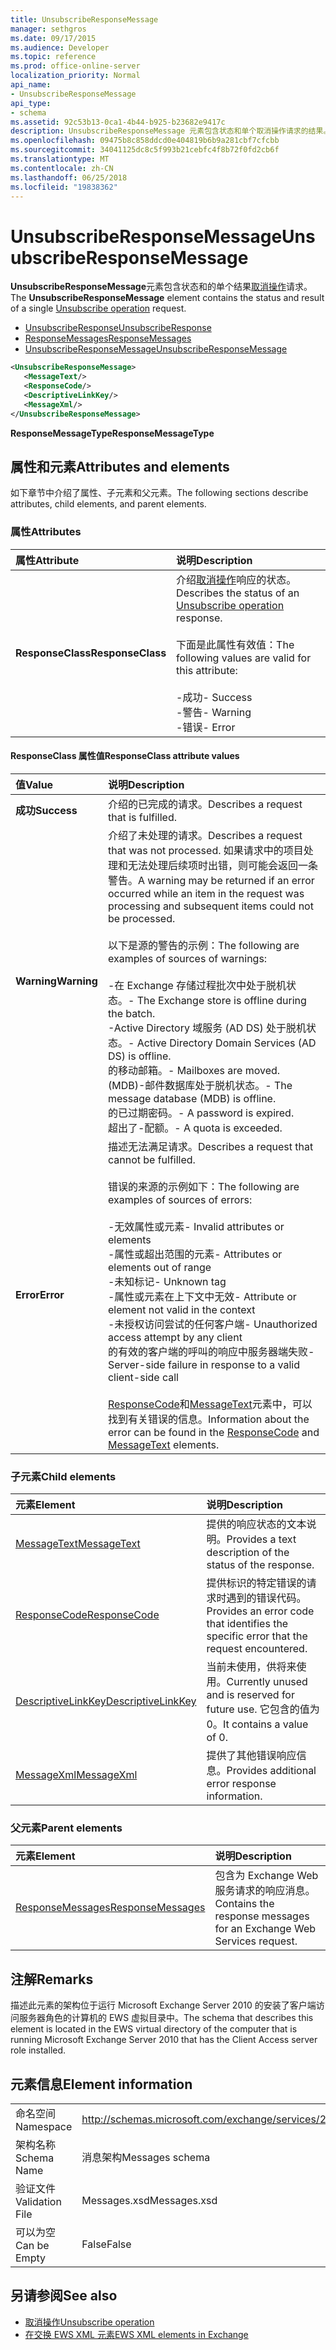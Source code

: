 ```yaml
---
title: UnsubscribeResponseMessage
manager: sethgros
ms.date: 09/17/2015
ms.audience: Developer
ms.topic: reference
ms.prod: office-online-server
localization_priority: Normal
api_name:
- UnsubscribeResponseMessage
api_type:
- schema
ms.assetid: 92c53b13-0ca1-4b44-b925-b23682e9417c
description: UnsubscribeResponseMessage 元素包含状态和单个取消操作请求的结果。
ms.openlocfilehash: 09475b8c858ddcd0e404819b6b9a281cbf7cfcbb
ms.sourcegitcommit: 34041125dc8c5f993b21cebfc4f8b72f0fd2cb6f
ms.translationtype: MT
ms.contentlocale: zh-CN
ms.lasthandoff: 06/25/2018
ms.locfileid: "19838362"
---
```

# <a name="unsubscriberesponsemessage"></a><span data-ttu-id="bea5d-103">UnsubscribeResponseMessage</span><span class="sxs-lookup"><span data-stu-id="bea5d-103">UnsubscribeResponseMessage</span></span>

<span data-ttu-id="bea5d-104">**UnsubscribeResponseMessage**元素包含状态和的单个结果[取消操作](unsubscribe-operation.md)请求。</span><span class="sxs-lookup"><span data-stu-id="bea5d-104">The **UnsubscribeResponseMessage** element contains the status and result of a single [Unsubscribe operation](unsubscribe-operation.md) request.</span></span> 
  
- [<span data-ttu-id="bea5d-105">UnsubscribeResponse</span><span class="sxs-lookup"><span data-stu-id="bea5d-105">UnsubscribeResponse</span></span>](unsubscriberesponse.md)
- [<span data-ttu-id="bea5d-106">ResponseMessages</span><span class="sxs-lookup"><span data-stu-id="bea5d-106">ResponseMessages</span></span>](responsemessages.md)
- [<span data-ttu-id="bea5d-107">UnsubscribeResponseMessage</span><span class="sxs-lookup"><span data-stu-id="bea5d-107">UnsubscribeResponseMessage</span></span>](unsubscriberesponsemessage.md)
  
```xml
<UnsubscribeResponseMessage>
   <MessageText/>
   <ResponseCode/>
   <DescriptiveLinkKey/>
   <MessageXml/>
</UnsubscribeResponseMessage>
```

 <span data-ttu-id="bea5d-108">**ResponseMessageType**</span><span class="sxs-lookup"><span data-stu-id="bea5d-108">**ResponseMessageType**</span></span>
## <a name="attributes-and-elements"></a><span data-ttu-id="bea5d-109">属性和元素</span><span class="sxs-lookup"><span data-stu-id="bea5d-109">Attributes and elements</span></span>

<span data-ttu-id="bea5d-110">如下章节中介绍了属性、子元素和父元素。</span><span class="sxs-lookup"><span data-stu-id="bea5d-110">The following sections describe attributes, child elements, and parent elements.</span></span>
  
### <a name="attributes"></a><span data-ttu-id="bea5d-111">属性</span><span class="sxs-lookup"><span data-stu-id="bea5d-111">Attributes</span></span>

|<span data-ttu-id="bea5d-112">**属性**</span><span class="sxs-lookup"><span data-stu-id="bea5d-112">**Attribute**</span></span>|<span data-ttu-id="bea5d-113">**说明**</span><span class="sxs-lookup"><span data-stu-id="bea5d-113">**Description**</span></span>|
|:-----|:-----|
|<span data-ttu-id="bea5d-114">**ResponseClass**</span><span class="sxs-lookup"><span data-stu-id="bea5d-114">**ResponseClass**</span></span> <br/> | <span data-ttu-id="bea5d-115">介绍[取消操作](unsubscribe-operation.md)响应的状态。</span><span class="sxs-lookup"><span data-stu-id="bea5d-115">Describes the status of an [Unsubscribe operation](unsubscribe-operation.md) response.</span></span> <br/><br/><span data-ttu-id="bea5d-116">下面是此属性有效值：</span><span class="sxs-lookup"><span data-stu-id="bea5d-116">The following values are valid for this attribute:</span></span> <br/> <br/><span data-ttu-id="bea5d-117">-成功</span><span class="sxs-lookup"><span data-stu-id="bea5d-117">-  Success</span></span>  <br/><span data-ttu-id="bea5d-118">-警告</span><span class="sxs-lookup"><span data-stu-id="bea5d-118">-  Warning</span></span>  <br/><span data-ttu-id="bea5d-119">-错误</span><span class="sxs-lookup"><span data-stu-id="bea5d-119">-  Error</span></span>  <br/> |
   
#### <a name="responseclass-attribute-values"></a><span data-ttu-id="bea5d-120">ResponseClass 属性值</span><span class="sxs-lookup"><span data-stu-id="bea5d-120">ResponseClass attribute values</span></span>

|<span data-ttu-id="bea5d-121">**值**</span><span class="sxs-lookup"><span data-stu-id="bea5d-121">**Value**</span></span>|<span data-ttu-id="bea5d-122">**说明**</span><span class="sxs-lookup"><span data-stu-id="bea5d-122">**Description**</span></span>|
|:-----|:-----|
|<span data-ttu-id="bea5d-123">**成功**</span><span class="sxs-lookup"><span data-stu-id="bea5d-123">**Success**</span></span> <br/> |<span data-ttu-id="bea5d-124">介绍的已完成的请求。</span><span class="sxs-lookup"><span data-stu-id="bea5d-124">Describes a request that is fulfilled.</span></span>  <br/> |
|<span data-ttu-id="bea5d-125">**Warning**</span><span class="sxs-lookup"><span data-stu-id="bea5d-125">**Warning**</span></span> <br/> | <span data-ttu-id="bea5d-126">介绍了未处理的请求。</span><span class="sxs-lookup"><span data-stu-id="bea5d-126">Describes a request that was not processed.</span></span> <span data-ttu-id="bea5d-127">如果请求中的项目处理和无法处理后续项时出错，则可能会返回一条警告。</span><span class="sxs-lookup"><span data-stu-id="bea5d-127">A warning may be returned if an error occurred while an item in the request was processing and subsequent items could not be processed.</span></span> <br/><br/><span data-ttu-id="bea5d-128">以下是源的警告的示例：</span><span class="sxs-lookup"><span data-stu-id="bea5d-128">The following are examples of sources of warnings:</span></span>  <br/><br/><span data-ttu-id="bea5d-129">-在 Exchange 存储过程批次中处于脱机状态。</span><span class="sxs-lookup"><span data-stu-id="bea5d-129">-  The Exchange store is offline during the batch.</span></span>  <br/><span data-ttu-id="bea5d-130">-Active Directory 域服务 (AD DS) 处于脱机状态。</span><span class="sxs-lookup"><span data-stu-id="bea5d-130">-  Active Directory Domain Services (AD DS) is offline.</span></span>  <br/><span data-ttu-id="bea5d-131">的移动邮箱。</span><span class="sxs-lookup"><span data-stu-id="bea5d-131">-  Mailboxes are moved.</span></span>  <br/><span data-ttu-id="bea5d-132">(MDB)-邮件数据库处于脱机状态。</span><span class="sxs-lookup"><span data-stu-id="bea5d-132">-  The message database (MDB) is offline.</span></span>  <br/><span data-ttu-id="bea5d-133">的已过期密码。</span><span class="sxs-lookup"><span data-stu-id="bea5d-133">-  A password is expired.</span></span>  <br/><span data-ttu-id="bea5d-134">超出了-配额。</span><span class="sxs-lookup"><span data-stu-id="bea5d-134">-  A quota is exceeded.</span></span>  <br/> |
|<span data-ttu-id="bea5d-135">**Error**</span><span class="sxs-lookup"><span data-stu-id="bea5d-135">**Error**</span></span> <br/> | <span data-ttu-id="bea5d-136">描述无法满足请求。</span><span class="sxs-lookup"><span data-stu-id="bea5d-136">Describes a request that cannot be fulfilled.</span></span> <br/><br/><span data-ttu-id="bea5d-137">错误的来源的示例如下：</span><span class="sxs-lookup"><span data-stu-id="bea5d-137">The following are examples of sources of errors:</span></span>  <br/><br/><span data-ttu-id="bea5d-138">-无效属性或元素</span><span class="sxs-lookup"><span data-stu-id="bea5d-138">-  Invalid attributes or elements</span></span>  <br/><span data-ttu-id="bea5d-139">-属性或超出范围的元素</span><span class="sxs-lookup"><span data-stu-id="bea5d-139">-  Attributes or elements out of range</span></span>  <br/><span data-ttu-id="bea5d-140">-未知标记</span><span class="sxs-lookup"><span data-stu-id="bea5d-140">-  Unknown tag</span></span>  <br/><span data-ttu-id="bea5d-141">-属性或元素在上下文中无效</span><span class="sxs-lookup"><span data-stu-id="bea5d-141">-  Attribute or element not valid in the context</span></span>  <br/><span data-ttu-id="bea5d-142">-未授权访问尝试的任何客户端</span><span class="sxs-lookup"><span data-stu-id="bea5d-142">-  Unauthorized access attempt by any client</span></span>  <br/><span data-ttu-id="bea5d-143">的有效的客户端的呼叫的响应中服务器端失败</span><span class="sxs-lookup"><span data-stu-id="bea5d-143">-  Server-side failure in response to a valid client-side call</span></span>  <br/> <br/> <span data-ttu-id="bea5d-144">[ResponseCode](responsecode.md)和[MessageText](messagetext.md)元素中，可以找到有关错误的信息。</span><span class="sxs-lookup"><span data-stu-id="bea5d-144">Information about the error can be found in the [ResponseCode](responsecode.md) and [MessageText](messagetext.md) elements.</span></span>  <br/> |
   
### <a name="child-elements"></a><span data-ttu-id="bea5d-145">子元素</span><span class="sxs-lookup"><span data-stu-id="bea5d-145">Child elements</span></span>

|<span data-ttu-id="bea5d-146">**元素**</span><span class="sxs-lookup"><span data-stu-id="bea5d-146">**Element**</span></span>|<span data-ttu-id="bea5d-147">**说明**</span><span class="sxs-lookup"><span data-stu-id="bea5d-147">**Description**</span></span>|
|:-----|:-----|
|[<span data-ttu-id="bea5d-148">MessageText</span><span class="sxs-lookup"><span data-stu-id="bea5d-148">MessageText</span></span>](messagetext.md) <br/> |<span data-ttu-id="bea5d-149">提供的响应状态的文本说明。</span><span class="sxs-lookup"><span data-stu-id="bea5d-149">Provides a text description of the status of the response.</span></span>  <br/> |
|[<span data-ttu-id="bea5d-150">ResponseCode</span><span class="sxs-lookup"><span data-stu-id="bea5d-150">ResponseCode</span></span>](responsecode.md) <br/> |<span data-ttu-id="bea5d-151">提供标识的特定错误的请求时遇到的错误代码。</span><span class="sxs-lookup"><span data-stu-id="bea5d-151">Provides an error code that identifies the specific error that the request encountered.</span></span>  <br/> |
|[<span data-ttu-id="bea5d-152">DescriptiveLinkKey</span><span class="sxs-lookup"><span data-stu-id="bea5d-152">DescriptiveLinkKey</span></span>](descriptivelinkkey.md) <br/> |<span data-ttu-id="bea5d-153">当前未使用，供将来使用。</span><span class="sxs-lookup"><span data-stu-id="bea5d-153">Currently unused and is reserved for future use.</span></span> <span data-ttu-id="bea5d-154">它包含的值为 0。</span><span class="sxs-lookup"><span data-stu-id="bea5d-154">It contains a value of 0.</span></span>  <br/> |
|[<span data-ttu-id="bea5d-155">MessageXml</span><span class="sxs-lookup"><span data-stu-id="bea5d-155">MessageXml</span></span>](messagexml.md) <br/> |<span data-ttu-id="bea5d-156">提供了其他错误响应信息。</span><span class="sxs-lookup"><span data-stu-id="bea5d-156">Provides additional error response information.</span></span>  <br/> |
   
### <a name="parent-elements"></a><span data-ttu-id="bea5d-157">父元素</span><span class="sxs-lookup"><span data-stu-id="bea5d-157">Parent elements</span></span>

|<span data-ttu-id="bea5d-158">**元素**</span><span class="sxs-lookup"><span data-stu-id="bea5d-158">**Element**</span></span>|<span data-ttu-id="bea5d-159">**说明**</span><span class="sxs-lookup"><span data-stu-id="bea5d-159">**Description**</span></span>|
|:-----|:-----|
|[<span data-ttu-id="bea5d-160">ResponseMessages</span><span class="sxs-lookup"><span data-stu-id="bea5d-160">ResponseMessages</span></span>](responsemessages.md) <br/> |<span data-ttu-id="bea5d-161">包含为 Exchange Web 服务请求的响应消息。</span><span class="sxs-lookup"><span data-stu-id="bea5d-161">Contains the response messages for an Exchange Web Services request.</span></span>  <br/> |
   
## <a name="remarks"></a><span data-ttu-id="bea5d-162">注解</span><span class="sxs-lookup"><span data-stu-id="bea5d-162">Remarks</span></span>

<span data-ttu-id="bea5d-163">描述此元素的架构位于运行 Microsoft Exchange Server 2010 的安装了客户端访问服务器角色的计算机的 EWS 虚拟目录中。</span><span class="sxs-lookup"><span data-stu-id="bea5d-163">The schema that describes this element is located in the EWS virtual directory of the computer that is running Microsoft Exchange Server 2010 that has the Client Access server role installed.</span></span>
  
## <a name="element-information"></a><span data-ttu-id="bea5d-164">元素信息</span><span class="sxs-lookup"><span data-stu-id="bea5d-164">Element information</span></span>

|||
|:-----|:-----|
|<span data-ttu-id="bea5d-165">命名空间</span><span class="sxs-lookup"><span data-stu-id="bea5d-165">Namespace</span></span>  <br/> |http://schemas.microsoft.com/exchange/services/2006/messages  <br/> |
|<span data-ttu-id="bea5d-166">架构名称</span><span class="sxs-lookup"><span data-stu-id="bea5d-166">Schema Name</span></span>  <br/> |<span data-ttu-id="bea5d-167">消息架构</span><span class="sxs-lookup"><span data-stu-id="bea5d-167">Messages schema</span></span>  <br/> |
|<span data-ttu-id="bea5d-168">验证文件</span><span class="sxs-lookup"><span data-stu-id="bea5d-168">Validation File</span></span>  <br/> |<span data-ttu-id="bea5d-169">Messages.xsd</span><span class="sxs-lookup"><span data-stu-id="bea5d-169">Messages.xsd</span></span>  <br/> |
|<span data-ttu-id="bea5d-170">可以为空</span><span class="sxs-lookup"><span data-stu-id="bea5d-170">Can be Empty</span></span>  <br/> |<span data-ttu-id="bea5d-171">False</span><span class="sxs-lookup"><span data-stu-id="bea5d-171">False</span></span>  <br/> |
   
## <a name="see-also"></a><span data-ttu-id="bea5d-172">另请参阅</span><span class="sxs-lookup"><span data-stu-id="bea5d-172">See also</span></span>

- [<span data-ttu-id="bea5d-173">取消操作</span><span class="sxs-lookup"><span data-stu-id="bea5d-173">Unsubscribe operation</span></span>](unsubscribe-operation.md)
- [<span data-ttu-id="bea5d-174">在交换 EWS XML 元素</span><span class="sxs-lookup"><span data-stu-id="bea5d-174">EWS XML elements in Exchange</span></span>](ews-xml-elements-in-exchange.md)

